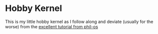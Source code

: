 # Hobby Kernel

This is my little hobby kernel as I follow along and deviate (usually for the worse) from the [excellent tutorial from phil-os](https://os.phil-opp.com/vga-text-mode/)
